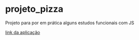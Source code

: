 # projeto_pizza
Projeto para por em prática alguns estudos funcionais com JS

[link da aplicação](https://leehaneysoares.github.io/projeto_pizza/)
